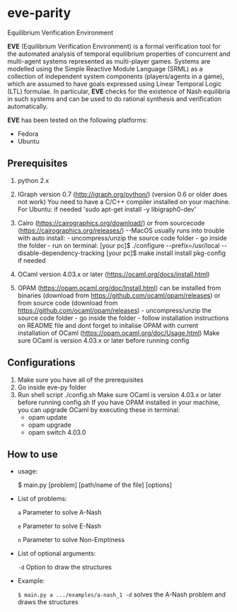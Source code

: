 # eve-parity
Equilibrium Verification Environment

__EVE__ (Equilibrium Verification Environment) is a formal verification tool for the automated analysis of temporal equilibrium properties of concurrent and multi-agent systems represented as multi-player games. Systems are modelled using the Simple Reactive Module Language (SRML) as a collection of independent system components (players/agents in a game), which are assumed to have goals expressed using Linear Temporal Logic (LTL) formulae. In particular, __EVE__ checks for the existence of Nash equilibria in such systems and can be used to do rational synthesis and verification automatically.

__EVE__ has been tested on the following platforms:
- Fedora
- Ubuntu

## Prerequisites
1. python 2.x
2. IGraph version 0.7 (http://igraph.org/python/) (version 0.6 or older does not work)
	You need to have a C/C++ compiler installed on your machine.
	For Ubuntu: if needed 'sudo apt-get install -y libigraph0-dev'
3. Cairo (https://cairographics.org/download/)
	or from sourcecode (https://cairographics.org/releases/) --MacOS usually runs into trouble with auto install:
		- uncompress/unzip the source code folder
		- go inside the folder
		- run on terminal: 
				[your pc]$ ./configure --prefix=/usr/local --disable-dependency-tracking
				[your pc]$ make install
				install pkg-config if needed

4. OCaml version 4.03.x or later (https://ocaml.org/docs/install.html)
5. OPAM (https://opam.ocaml.org/doc/Install.html)
	can be installed from binaries (download from https://github.com/ocaml/opam/releases)
	or from source code (download from https://github.com/ocaml/opam/releases)
		- uncompress/unzip the source code folder
		- go inside the folder
		- follow installation instructions on README file and dont forget to initalise OPAM with current installation of OCaml (https://opam.ocaml.org/doc/Usage.html)
	Make sure OCaml is version 4.03.x or later before running config

## Configurations
1. Make sure you have all of the prerequisites
2. Go inside eve-py folder
3. Run shell script ./config.sh
   Make sure OCaml is version 4.03.x or later before running config.sh
   If you have OPAM installed in your machine, you can upgrade OCaml by executing these in terminal:
	- opam update
	- opam upgrade
	- opam switch 4.03.0

## How to use
- usage:

  $ main.py [problem] [path/name of the file] [options]

- List of problems:
   
   `a` 	 Parameter to solve A-Nash
   
   `e` 	 Parameter to solve E-Nash
   
   `n` 	 Parameter to solve Non-Emptiness
   
- List of optional arguments:
   
   `-d`	 Option to draw the structures

- Example:

   `$ main.py a .../examples/a-nash_1 -d` solves the A-Nash problem and draws the structures

